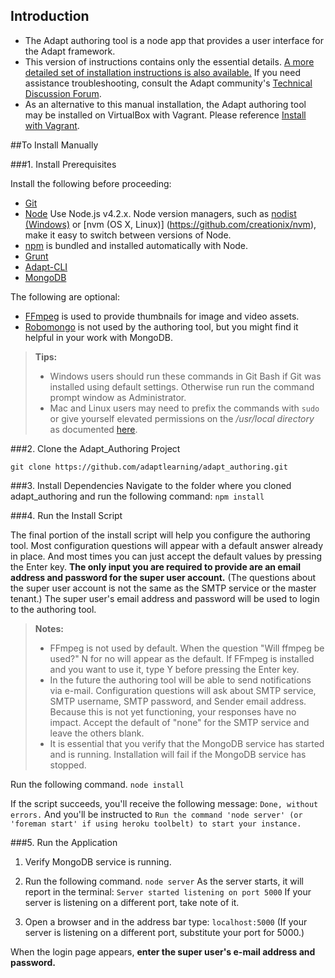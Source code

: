 ## Introduction
* The Adapt authoring tool is a node app that provides a user interface for the Adapt framework.
* This version of instructions contains only the essential details. [A more detailed set of installation instructions is also available.](https://github.com/adaptlearning/adapt_authoring/wiki/Install-on-Server) If you need assistance troubleshooting, consult the Adapt community's <a href="https://community.adaptlearning.org/mod/forum/view.php?id=4" target="_blank">Technical Discussion Forum</a>.
* As an alternative to this manual installation, the Adapt authoring tool may be installed on VirtualBox with Vagrant. Please reference [Install with Vagrant](https://github.com/adaptlearning/adapt_authoring/wiki/Install-with-Vagrant).

##To Install Manually

###1. Install Prerequisites

Install the following before proceeding:
* [Git](http://git-scm.com/downloads)
* [Node](http://nodejs.org/) Use Node.js v4.2.x. Node version managers, such as [nodist (Windows)](https://github.com/marcelklehr/nodist) or [nvm (OS X, Linux)]  (https://github.com/creationix/nvm), make it easy to switch between versions of Node.
* [npm](https://www.npmjs.com/) is bundled and installed automatically with Node.
* [Grunt](http://gruntjs.com/)
* [Adapt-CLI](https://github.com/adaptlearning/adapt-cli)
* [MongoDB](http://docs.mongodb.org/manual/)

The following are optional:
* [FFmpeg](https://www.ffmpeg.org/index.html) is used to provide thumbnails for image and video assets.
* [Robomongo](http://robomongo.org/) is not used by the authoring tool, but you might find it helpful in your work with MongoDB.

> **Tips:**
> + Windows users should run these commands in Git Bash if Git was installed using default settings. Otherwise run run the command prompt window as Administrator.
> + Mac and Linux users may need to prefix the commands with `sudo` or give yourself elevated permissions on the */usr/local directory* as documented [here](http://foohack.com/2010/08/intro-to-npm/#what_no_sudo).

###2. Clone the Adapt_Authoring Project

`git clone https://github.com/adaptlearning/adapt_authoring.git`


###3. Install Dependencies
Navigate to the folder where you cloned adapt_authoring and run the following command:
`npm install`

###4. Run the Install Script

The final portion of the install script will help you configure the authoring tool. Most configuration questions will appear with a default answer already in place. And most times you can just accept the default values by pressing the Enter key. **The only input you are required to provide are an email address and password for the super user account.** (The questions about the super user account is not the same as the SMTP service or the master tenant.) The super user's email address and password will be used to login to the authoring tool.
>**Notes:**
>* FFmpeg is not used by default. When the question "Will ffmpeg be used?" N for no will appear as the default. If FFmpeg is installed and you want to use it, type Y before pressing the Enter key.
>* In the future the authoring tool will be able to send notifications via e-mail. Configuration questions will ask about SMTP service, SMTP username, SMTP password, and Sender email address. Because this is not yet functioning, your responses have no impact. Accept the default of "none" for the SMTP service and leave the others blank.
>* It is essential that you verify that the MongoDB service has started and is running. Installation will fail if the MongoDB service has stopped.

Run the following command.
`node install`

If the script succeeds, you'll receive the following message:
`Done, without errors.`
And you'll be instructed to
`Run the command 'node server' (or 'foreman start' if using heroku toolbelt) to start your instance.`

###5. Run the Application
1. Verify MongoDB service is running.

2. Run the following command.
`node server`
As the server starts, it will report in the terminal:
`Server started listening on port 5000`
If your server is listening on a different port, take note of it.

3. Open a browser and in the address bar type:
`localhost:5000` (If your server is listening on a different port, substitute your port for 5000.)

When the login page appears, **enter the super user's e-mail address and password.**
